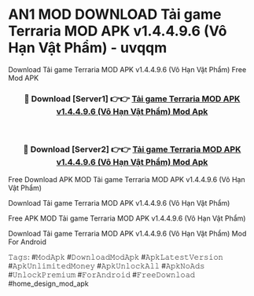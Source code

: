 # AN1 MOD DOWNLOAD Tải game Terraria MOD APK v1.4.4.9.6 (Vô Hạn Vật Phẩm) - uvqqm
Download Tải game Terraria MOD APK v1.4.4.9.6 (Vô Hạn Vật Phẩm) Free Mod APK

<div align="center">
<h3>🔴 Download [Server1] 👉👉 <a href="https://apk-comot.site?title=Tải_game_Terraria_MOD_APK_v1.4.4.9.6_(Vô_Hạn_Vật_Phẩm)">Tải game Terraria MOD APK v1.4.4.9.6 (Vô Hạn Vật Phẩm) Mod Apk</a></h3><br>

<h3>🔴 Download [Server2] 👉👉 <a href="https://apk-comot.site?title=Tải_game_Terraria_MOD_APK_v1.4.4.9.6_(Vô_Hạn_Vật_Phẩm)">Tải game Terraria MOD APK v1.4.4.9.6 (Vô Hạn Vật Phẩm) Mod Apk</a></h3>
</div>


Free Download APK MOD Tải game Terraria MOD APK v1.4.4.9.6 (Vô Hạn Vật Phẩm)

Download Tải game Terraria MOD APK v1.4.4.9.6 (Vô Hạn Vật Phẩm) 

Free APK MOD Tải game Terraria MOD APK v1.4.4.9.6 (Vô Hạn Vật Phẩm) 

Download Tải game Terraria MOD APK v1.4.4.9.6 (Vô Hạn Vật Phẩm) Mod For Android

𝚃𝚊𝚐𝚜: #𝙼𝚘𝚍𝙰𝚙𝚔 #𝙳𝚘𝚠𝚗𝚕𝚘𝚊𝚍𝙼𝚘𝚍𝙰𝚙𝚔 #𝙰𝚙𝚔𝙻𝚊𝚝𝚎𝚜𝚝𝚅𝚎𝚛𝚜𝚒𝚘𝚗 #𝙰𝚙𝚔𝚄𝚗𝚕𝚒𝚖𝚒𝚝𝚎𝚍𝙼𝚘𝚗𝚎𝚢 #𝙰𝚙𝚔𝚄𝚗𝚕𝚘𝚌𝚔𝙰𝚕𝚕 #𝙰𝚙𝚔𝙽𝚘𝙰𝚍𝚜 #𝚄𝚗𝚕𝚘𝚌𝚔𝙿𝚛𝚎𝚖𝚒𝚞𝚖 #𝙵𝚘𝚛𝙰𝚗𝚍𝚛𝚘𝚒𝚍 #𝙵𝚛𝚎𝚎𝙳𝚘𝚠𝚗𝚕𝚘𝚊𝚍 #home_design_mod_apk